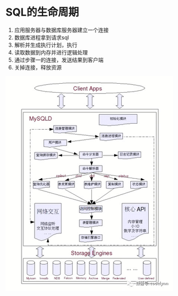 # SQL的生命周期

1. 应用服务器与数据库服务器建立一个连接
1. 数据库进程拿到请求sql
1. 解析并生成执行计划，执行
1. 读取数据到内存并进行逻辑处理
1. 通过步骤一的连接，发送结果到客户端
1. 关掉连接，释放资源

![](../images/SQL生命周期-1.jpg)
